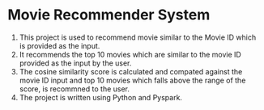 # Movie Recommender System
1. This project is used to recommend movie similar to the Movie ID which is provided as the input.
2. It recommends the top 10 movies which are similar to the movie ID provided as the input by the user.
3. The cosine similarity score is calculated and compated against the movie ID input and top 10 movies which falls above the range of the score, is recommned to the user.
4. The project is written using Python and Pyspark.
